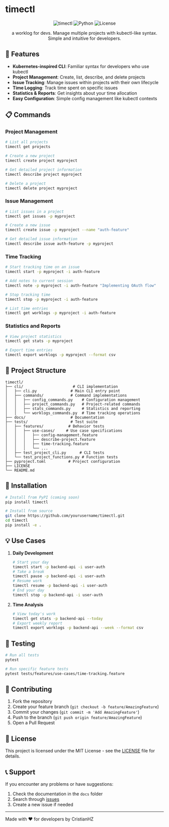 # timectl

<div align="center">

![timectl](https://img.shields.io/badge/status-in%20development-yellow)
![Python](https://img.shields.io/badge/python-%3E%3D%203.10-blue)
![License](https://img.shields.io/badge/license-MIT-green)

a worklog for devs. Manage multiple projects with kubectl-like syntax. Simple and intuitive for developers.
</div>



## 🚀 Features

- **Kubernetes-inspired CLI**: Familiar syntax for developers who use kubectl
- **Project Management**: Create, list, describe, and delete projects
- **Issue Tracking**: Manage issues within projects with their own lifecycle
- **Time Logging**: Track time spent on specific issues
- **Statistics & Reports**: Get insights about your time allocation
- **Easy Configuration**: Simple config management like kubectl contexts

## 📋 Commands

### Project Management
```bash
# List all projects
timectl get projects

# Create a new project
timectl create project myproject

# Get detailed project information
timectl describe project myproject

# Delete a project
timectl delete project myproject
```

### Issue Management
```bash
# List issues in a project
timectl get issues -p myproject

# Create a new issue
timectl create issue -p myproject --name "auth-feature"

# Get detailed issue information
timectl describe issue auth-feature -p myproject
```

### Time Tracking
```bash
# Start tracking time on an issue
timectl start -p myproject -i auth-feature

# Add notes to current session
timectl note -p myproject -i auth-feature "Implementing OAuth flow"

# Stop tracking time
timectl stop -p myproject -i auth-feature

# List time entries
timectl get worklogs -p myproject -i auth-feature
```

### Statistics and Reports
```bash
# View project statistics
timectl get stats -p myproject

# Export time entries
timectl export worklogs -p myproject --format csv
```

## 📁 Project Structure

```
timectl/
├── cli/                      # CLI implementation
│   ├── cli.py               # Main CLI entry point
│   ├── commands/            # Command implementations
│   │   ├── config_commands.py    # Configuration management
│   │   ├── project_commands.py   # Project-related commands
│   │   ├── stats_commands.py     # Statistics and reporting
│   │   └── worklogs_commands.py  # Time tracking operations
├── docs/                    # Documentation
├── tests/                   # Test suite
│   ├── features/           # Behavior tests
│   │   ├── use-cases/     # Use case specifications
│   │   │   ├── config-management.feature
│   │   │   ├── describe-project.feature
│   │   │   ├── time-tracking.feature
│   │   │   └── ...
│   ├── test_project_cli.py      # CLI tests
│   └── test_project_functions.py # Function tests
├── pyproject.toml          # Project configuration
├── LICENSE
└── README.md
```

## 🔧 Installation

```bash
# Install from PyPI (coming soon)
pip install timectl

# Install from source
git clone https://github.com/yourusername/timectl.git
cd timectl
pip install -e .
```

## 💡 Use Cases

1. **Daily Development**
   ```bash
   # Start your day
   timectl start -p backend-api -i user-auth
   # Take a break
   timectl pause -p backend-api -i user-auth
   # Resume work
   timectl resume -p backend-api -i user-auth
   # End your day
   timectl stop -p backend-api -i user-auth
   ```

2. **Time Analysis**
   ```bash
   # View today's work
   timectl get stats -p backend-api --today
   # Export weekly report
   timectl export worklogs -p backend-api --week --format csv
   ```

## 🧪 Testing

```bash
# Run all tests
pytest

# Run specific feature tests
pytest tests/features/use-cases/time-tracking.feature
```

## 🤝 Contributing

1. Fork the repository
2. Create your feature branch (`git checkout -b feature/AmazingFeature`)
3. Commit your changes (`git commit -m 'Add AmazingFeature'`)
4. Push to the branch (`git push origin feature/AmazingFeature`)
5. Open a Pull Request

## 📜 License

This project is licensed under the MIT License - see the [LICENSE](LICENSE) file for details.

## 📞 Support

If you encounter any problems or have suggestions:
1. Check the documentation in the `docs` folder
2. Search through [issues](link-to-issues)
3. Create a new issue if needed

---
Made with ❤️ for developers by CristianHZ